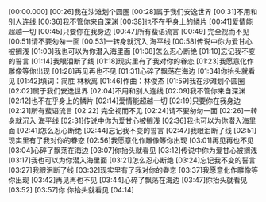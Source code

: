 [00:00.000]
[00:26]我在沙滩划个圆圈
[00:28]属于我们安逸世界
[00:31]不用和别人连线
[00:36]我不管你来自深渊
[00:38]也不在乎身上的鳞片
[00:41]爱情能超越一切
[00:45]只要你在我身边
[00:47]所有蜚语流言
[00:49] 完全视而不见
[00:51]请不要匆匆一面
[00:53]一转身就沉入 海平线
[00:58]传说中你为爱甘心被搁浅
[01:03]我也可以为你潜入海里面
[01:08]怎么忍心断绝
[01:10]忘记我不变的誓言
[01:14]我眼泪断了线
[01:18]现实里有了我对你的眷恋
[01:23]我愿意化作雕像等你出现
[01:28]再见再也不见
[01:31]心碎了飘荡在海边
[01:34]你抬头就看见
[01:42]填词：简胜 林秋离
[01:46]作曲：林俊杰
[01:59]我在沙滩划个圆圈
[02:02]属于我们安逸世界
[02:04]不用和别人连线
[02:09]我不管你来自深渊
[02:12]也不在乎身上的鳞片
[02:14]爱情能超越一切
[02:19]只要你在我身边
[02:21]所有蜚语流言
[02:22] 完全视而不见
[02:24]请不要匆匆一面
[02:26]一转身就沉入 海平线
[02:31]传说中你为爱甘心被搁浅
[02:36]我也可以为你潜入海里面
[02:41]怎么忍心断绝
[02:44]忘记我不变的誓言
[02:47]我眼泪断了线
[02:51]现实里有了我对你的眷恋
[02:56]我愿意化作雕像等你出现
[03:01]再见再也不见
[03:04]心碎了飘荡在海边
[03:07]你抬头就看见
[03:12]传说中你为爱甘心被搁浅
[03:17]我也可以为你潜入海里面
[03:21]怎么忍心断绝
[03:24]忘记我不变的誓言
[03:27]我眼泪断了线
[03:32]现实里有了我对你的眷恋
[03:37]我愿意化作雕像等你出现
[03:42]再见再也不见
[03:44]心碎了飘荡在海边
[03:47]你抬头就看见
[03:52]
[03:57]你 你抬头就看见
[04:14]